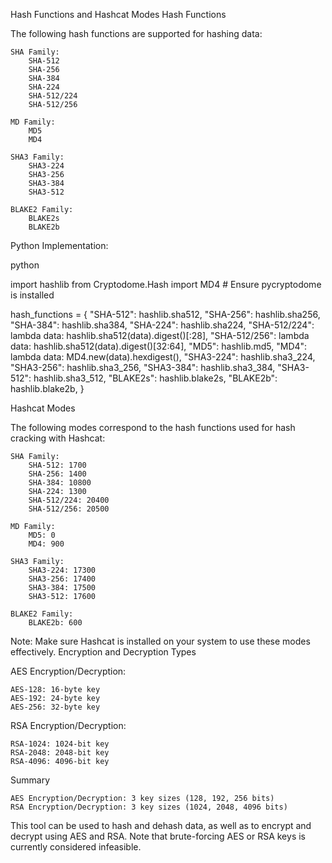 Hash Functions and Hashcat Modes
Hash Functions

The following hash functions are supported for hashing data:

    SHA Family:
        SHA-512
        SHA-256
        SHA-384
        SHA-224
        SHA-512/224
        SHA-512/256

    MD Family:
        MD5
        MD4

    SHA3 Family:
        SHA3-224
        SHA3-256
        SHA3-384
        SHA3-512

    BLAKE2 Family:
        BLAKE2s
        BLAKE2b

Python Implementation:

python

import hashlib
from Cryptodome.Hash import MD4  # Ensure pycryptodome is installed

hash_functions = {
    "SHA-512": hashlib.sha512,
    "SHA-256": hashlib.sha256,
    "SHA-384": hashlib.sha384,
    "SHA-224": hashlib.sha224,
    "SHA-512/224": lambda data: hashlib.sha512(data).digest()[:28],
    "SHA-512/256": lambda data: hashlib.sha512(data).digest()[32:64],
    "MD5": hashlib.md5,
    "MD4": lambda data: MD4.new(data).hexdigest(),
    "SHA3-224": hashlib.sha3_224,
    "SHA3-256": hashlib.sha3_256,
    "SHA3-384": hashlib.sha3_384,
    "SHA3-512": hashlib.sha3_512,
    "BLAKE2s": hashlib.blake2s,
    "BLAKE2b": hashlib.blake2b,
}

Hashcat Modes

The following modes correspond to the hash functions used for hash cracking with Hashcat:

    SHA Family:
        SHA-512: 1700
        SHA-256: 1400
        SHA-384: 10800
        SHA-224: 1300
        SHA-512/224: 20400
        SHA-512/256: 20500

    MD Family:
        MD5: 0
        MD4: 900

    SHA3 Family:
        SHA3-224: 17300
        SHA3-256: 17400
        SHA3-384: 17500
        SHA3-512: 17600

    BLAKE2 Family:
        BLAKE2b: 600

Note: Make sure Hashcat is installed on your system to use these modes effectively.
Encryption and Decryption Types

AES Encryption/Decryption:

    AES-128: 16-byte key
    AES-192: 24-byte key
    AES-256: 32-byte key

RSA Encryption/Decryption:

    RSA-1024: 1024-bit key
    RSA-2048: 2048-bit key
    RSA-4096: 4096-bit key

Summary

    AES Encryption/Decryption: 3 key sizes (128, 192, 256 bits)
    RSA Encryption/Decryption: 3 key sizes (1024, 2048, 4096 bits)

This tool can be used to hash and dehash data, as well as to encrypt and decrypt using AES and RSA. Note that brute-forcing AES or RSA keys is currently considered infeasible.
